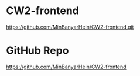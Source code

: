 # CW2-frontend
https://github.com/MinBanyarHein/CW2-frontend.git
# GitHub Repo
https://github.com/MinBanyarHein/CW2-frontend


